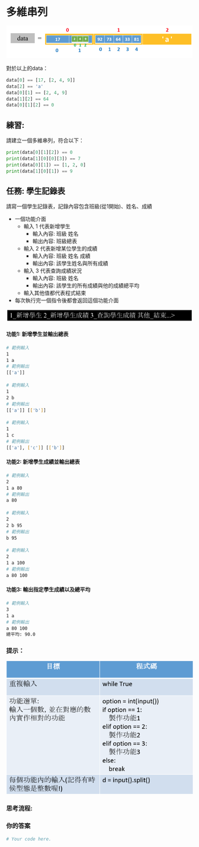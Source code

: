 # 多維串列

![](<../../.gitbook/assets/image (102).png>)

對於以上的data：

```python
data[0] == [17, [2, 4, 9]]
data[2] == 'a'
data[0][1] == [2, 4, 9]
data[1][2] == 64
data[0][1][2] == 0
```

## 練習:

請建立一個多維串列，符合以下：

```python
print(data[0][1][2]) == 0
print(data[1][0][0][3]) == 7
print(data[0][1]) == [1, 2, 0]
print(data[1][0][1]) == 9
```

## 任務: 學生記錄表

請寫一個學生記錄表，記錄內容包含班級(從1開始)、姓名、成績

* 一個功能介面
  * 輸入 1 代表新增學生
    * 輸入內容: 班級 姓名
    * 輸出內容: 班級總表
  * 輸入 2 代表新增某位學生的成績
    * 輸入內容: 班級 姓名 成績
    * 輸出內容: 該學生姓名與所有成績
  * 輸入 3 代表查詢成績狀況
    * 輸入內容: 班級 姓名
    * 輸出內容: 該學生的所有成績與他的成績總平均
  * 輸入其他值都代表程式結束
* 每次執行完一個指令後都會返回這個功能介面

![功能介面](<../../.gitbook/assets/image (103).png>)

#### 功能1: 新增學生並輸出總表

```bash
# 範例輸入
1
1 a
# 範例輸出
[['a']]

# 範例輸入
1
2 b
# 範例輸出
[['a']] [['b']]

# 範例輸入
1
1 c
# 範例輸出
[['a'], ['c']] [['b']]
```

#### 功能2: 新增學生成績並輸出總表

```bash
# 範例輸入
2
1 a 80
# 範例輸出
a 80

# 範例輸入
2
2 b 95
# 範例輸出
b 95

# 範例輸入
2
1 a 100
# 範例輸出
a 80 100
```

#### 功能3: 輸出指定學生成績以及總平均

```bash
# 範例輸入
3
1 a
# 範例輸出
a 80 100
總平均: 90.0

```

### 提示：

![](<../../.gitbook/assets/image (104).png>)

### **思考流程:**











### **你的答案**

```python
# Your code here.








```
